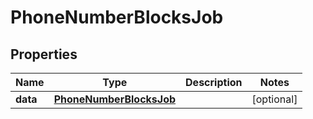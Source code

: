 

# PhoneNumberBlocksJob

## Properties

Name | Type | Description | Notes
------------ | ------------- | ------------- | -------------
**data** | [**PhoneNumberBlocksJob**](PhoneNumberBlocksJob.md) |  |  [optional]




